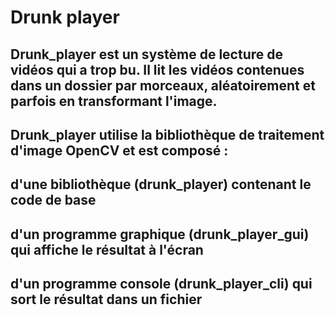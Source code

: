 # Drunk player
## Drunk_player est un système de lecture de vidéos qui a trop bu. Il lit les vidéos contenues dans un dossier par morceaux, aléatoirement et parfois en transformant l'image.

## Drunk_player utilise la bibliothèque de traitement d'image OpenCV et est composé :

##    d'une bibliothèque (drunk_player) contenant le code de base
##    d'un programme graphique (drunk_player_gui) qui affiche le résultat à l'écran
##    d'un programme console (drunk_player_cli) qui sort le résultat dans un fichier

